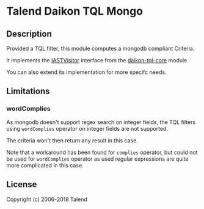 # Talend Daikon TQL Mongo

## Description

Provided a TQL filter, this module computes a mongodb compliant Criteria.

It implements the [IASTVisitor](../daikon-tql-core/src/main/java/org/talend/tql/visitor/IASTVisitor.java) interface from the [daikon-tql-core](../daikon-tql-core)  module.

You can also extend its implementation for more specifc needs.

## Limitations

### wordComplies

As mongodb doesn't support regex search on integer fields, the TQL filters using `wordComplies` operator on integer 
fields are not supported.

The criteria won't then return any result in this case.

Note that a workaround has been found for `complies` operator, but could not be used for `wordComplies` operator as 
used regular expressions are quite more complicated in this case.

## License

Copyright (c) 2006-2018 Talend